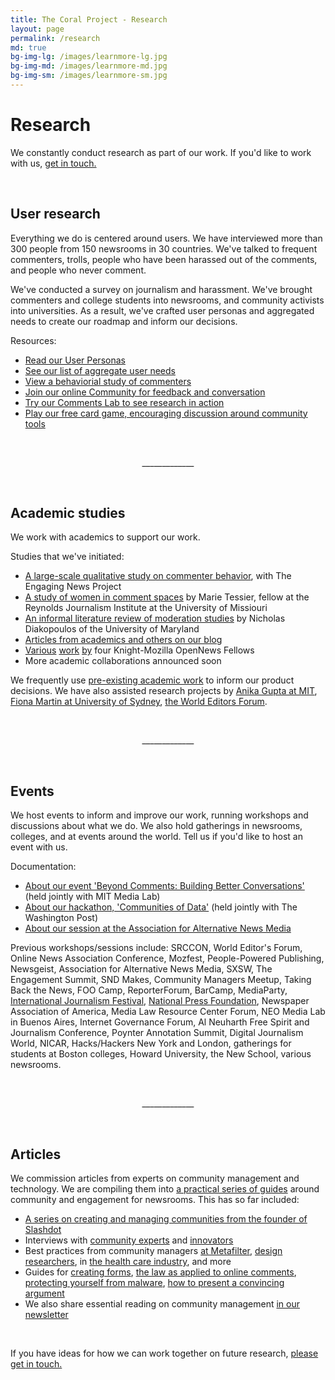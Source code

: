 ```yaml
---
title: The Coral Project - Research
layout: page
permalink: /research
md: true
bg-img-lg: /images/learnmore-lg.jpg
bg-img-md: /images/learnmore-md.jpg
bg-img-sm: /images/learnmore-sm.jpg
---
```

# Research

We constantly conduct research as part of our work. If you'd like to work with us, [get in touch.](/contact.html)

&nbsp;
&nbsp;

## User research

Everything we do is centered around users. We have interviewed more than 300 people from 150 newsrooms in 30 countries. We've talked to frequent commenters, trolls, people who have been harassed out of the comments, and people who never comment. 

We've conducted a survey on journalism and harassment. We've brought commenters and college students into newsrooms, and community activists into universities. As a result, we've crafted user personas and aggregated needs to create our roadmap and inform our decisions.

Resources:

* [Read our User Personas](https://community.coralproject.net/t/our-user-personas/286)
* [See our list of aggregate user needs](https://trello.com/b/Dhrb4D74/coral-s-needs-public) 
* [View a behaviorial study of commenters](https://blog.coralproject.net/interviews-with-frequent-commenters/) 
* [Join our online Community for feedback and conversation](https://community.coralproject.net/)
* [Try our Comments Lab to see research in action](https://lab.coralproject.net)
* [Play our free card game, encouraging discussion around community tools](http://blog.coralproject.net/cards) 

&nbsp;
&nbsp;

<p align="center">_____________</p>

&nbsp;
&nbsp;

## Academic studies

We work with academics to support our work.

Studies that we've initiated:

* [A large-scale qualitative study on commenter behavior](https://www.washingtonpost.com/news/ask-the-post/wp/2016/05/25/survey-what-do-you-think-of-comments-on-the-post/), with The Engaging News Project
* [A study of women in comment spaces](https://blog.coralproject.net/raising-womens-voices/) by Marie Tessier, fellow at the Reynolds Journalism Institute at the University of Missiouri
* [An informal literature review of moderation studies](https://blog.coralproject.net/artificial-moderation-a-reading-list)  by Nicholas Diakopoulos of the University of Maryland
* [Articles from academics and others on our blog](https://blog.coralproject.net/category/research/)
* [Various](https://blog.coralproject.net/the-math-behind-the-metrics/) [work](https://blog.coralproject.net/newsrooms-privacy-creepy/) [by](https://source.opennews.org/en-US/articles/low-budget-natural-language-processing/) four Knight-Mozilla OpenNews Fellows 
* More academic collaborations announced soon

We frequently use [pre-existing academic work](https://community.coralproject.net/t/interesting-academic-papers-about-comment-sections) to inform our product decisions. We have also assisted research projects by [Anika Gupta at MIT](https://dspace.mit.edu/handle/1721.1/104258#files-area), [Fiona Martin at University of Sydney](https://sydney.edu.au/arts/media_communications/staff/profiles/fiona.martin.php), [the World Editors Forum](http://www.wan-ifra.org/reports/2016/10/06/the-2016-global-report-on-online-commenting).

&nbsp;
&nbsp;

<p align="center">_____________</p>

&nbsp;
&nbsp;

## Events

We host events to inform and improve our work, running workshops and discussions about what we do. We also hold gatherings in newsrooms, colleges, and at events around the world. Tell us if you'd like to host an event with us.

Documentation:

* [About our event 'Beyond Comments: Building Better Conversations'](https://blog.coralproject.net/beyond-comments-our-first-event/) (held jointly with MIT Media Lab) 
* [About our hackathon, 'Communities of Data'](https://blog.coralproject.net/our-first-hackathon/) (held jointly with The Washington Post)
* [About our session at the Association for Alternative News Media](https://blog.coralproject.net/alternative-news-editors-offer-alternatives-to-commenting/)


Previous workshops/sessions include:
SRCCON, World Editor's Forum, Online News Association Conference, Mozfest, People-Powered Publishing, Newsgeist, Association for Alternative News Media, SXSW, The Engagement Summit, SND Makes, Community Managers Meetup, Taking Back the News, FOO Camp, ReporterForum, BarCamp, MediaParty, [International Journalism Festival](https://www.youtube.com/watch?v=pP7Rr12j4QY&t=1s), [National Press Foundation]( http://nationalpress.org/topic/engaging-your-community/?mm=Video), Newspaper Association of America, Media Law Resource Center Forum, NEO Media Lab in Buenos Aires, Internet Governance Forum, Al Neuharth Free Spirit and Journalism Conference, Poynter Annotation Summit, Digital Journalism World, NICAR, Hacks/Hackers New York and London, gatherings for students at Boston colleges, Howard University, the New School, various newsrooms.

&nbsp;
&nbsp;

<p align="center">_____________</p>

&nbsp;
&nbsp;

## Articles

We commission articles from experts on community management and technology. We are compiling them into [a practical series of guides](https://coralproject.net/products/guides.html) around community and engagement for newsrooms. This has so far included:

* [A series on creating and managing communities from the founder of Slashdot](https://blog.coralproject.net/author/robert-malda/)
* Interviews with [community experts](https://blog.coralproject.net/category/interview/) and [innovators](https://blog.coralproject.net/category/new-tools/)
* Best practices from community managers [at Metafilter](https://blog.coralproject.net/advice-for-the-accidental-community-manager/), [design researchers](https://blog.coralproject.net/can-design-make-the-comments-section-nicer/), in [the health care industry](https://blog.coralproject.net/creating-community-culture/), and more
* Guides for [creating forms](https://blog.coralproject.net/forms-audience-engagement/), [the law as applied to online comments](https://blog.coralproject.net/internet-comments-and-the-law/), [protecting yourself from malware](https://blog.coralproject.net/user-submitted-malware/), [how to present a convincing argument](https://blog.coralproject.net/how-to-argue-successfully-online/)
* We also share essential reading on community management [in our newsletter](https://tinyletter.com/coralproject/archive)

<br />

If you have ideas for how we can work together on future research, [please get in touch.](/contact.html)



&nbsp;
&nbsp;
